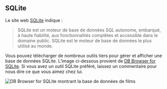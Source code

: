 ## <a name="sqlite"></a>SQLite

Le site web [SQLite](https://www.sqlite.org/) indique :

> SQLite est un moteur de base de données SQL autonome, embarqué, à haute fiabilité, aux fonctionnalités complètes et accessible dans le domaine public. SQLite est le moteur de base de données le plus utilisé au monde.

Vous pouvez télécharger de nombreux outils tiers pour gérer et afficher une base de données SQLite. L’image ci-dessous provient de [DB Browser for SQLite](http://sqlitebrowser.org/). Si vous avez un outil SQLite préféré, laissez un commentaire pour nous dire ce que vous aimez chez lui.

![DB Browser for SQLite montrant la base de données de films](~/tutorials/first-mvc-app-xplat/working-with-sql/_static/dbb.png)
